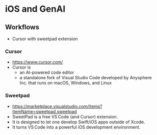 # iOS and GenAI

## Workflows
- Cursor with sweetpad extension 

### Cursor
- https://www.cursor.com/
- Cursor is 
    - an AI-powered code editor
    - a standalone fork of Visual Studio Code developed by Anysphere Inc. that runs on macOS, Windows, and Linux

### Sweetpad
- https://marketplace.visualstudio.com/items?itemName=sweetpad.sweetpad
- SweetPad is a free VS Code (and Cursor) extension.
- It is designed to let one develop Swift/iOS apps outside of Xcode.
- It turns VS Code into a powerful iOS development environment.

